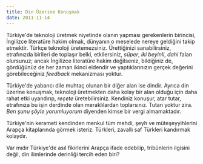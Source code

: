 ```yaml
---
title: Din Üzerine Konuşmak
date: 2011-11-14
---
```


Türkiye'de teknoloji üretmek niyetinde olanın yapması gerekenlerin
birincisi, İngilizce literatüre hakim olmak, dünyanın o meselede nereye
geldiğini takip etmektir. Türkçe teknoloji üretemezsiniz. Ürettiğinizi
sanabilirsiniz, etrafınızda birileri de toplaşır belki, etkilersiniz,
*süper*, *iki beyinli*, *dahi* falan olursunuz; ancak İngilizce
literatüre hakim değilseniz, bildiğiniz de, gördüğünüz de her zaman
ikinci eldendir ve yaptıklarınızın gerçek değerini görebileceğiniz
*feedback* mekanizması yoktur.

Türkiye'de yabancı dile muhtaç olunan bir diğer alan ise dindir. Ayrıca
din üzerine konuşmak, teknoloji üretmekten daha kolay bir alan olduğu
için daha rahat etki uyandırıp, *reçete* üretebilirsiniz. Kendiniz
konuşur, atar tutar, etrafınıza bu işin derdinde olan meraklılardan
toplarsınız. Tutan yoktur zira. *Ben şunu şöyle yorumluyorum* diyenden
kimse bir vergi almamaktadır.

Türkiye'nin kerameti kendinden menkul tüm mehdi, şeyh ve
müteşeyyihlerini Arapça kitaplarında görmek isteriz. Türkleri, zavallı
saf Türkleri kandırmak kolaydır.

Var mıdır Türkiye'de asıl fikirlerini Arapça ifade edebilip, tribünlerin
ilgisini değil, din ilimlerinde derinliği tercih eden biri?
